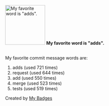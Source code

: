 <img src="https://my-badges.github.io/my-badges/favorite-word.png" alt="My favorite word is &quot;adds&quot;." title="My favorite word is &quot;adds&quot;." width="128">
<strong>My favorite word is &quot;adds&quot;.</strong>
<br><br>

My favorite commit message words are:

1. adds (used 721 times)
2. request (used 644 times)
3. add (used 550 times)
4. merge (used 523 times)
5. tests (used 519 times)


Created by <a href="https://github.com/my-badges/my-badges">My Badges</a>